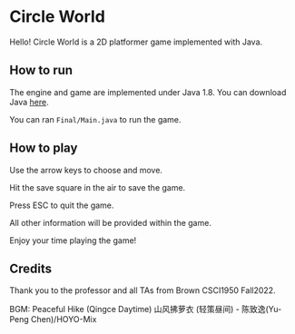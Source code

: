 # Circle World

Hello! Circle World is a 2D platformer game implemented with Java. 

## How to run

The engine and game are implemented under Java 1.8. You can download Java [here](https://www.oracle.com/java/technologies/downloads/#java8). 

You can ran `Final/Main.java` to run the game.

## How to play

Use the arrow keys to choose and move.

Hit the save square in the air to save the game.

Press ESC to quit the game.

All other information will be provided within the game. 

Enjoy your time playing the game!

## Credits

Thank you to the professor and all TAs from Brown CSCI1950 Fall2022.

BGM: Peaceful Hike (Qingce Daytime) 山风拂萝衣 (轻策昼间) - 陈致逸(Yu-Peng Chen)/HOYO-Mix
